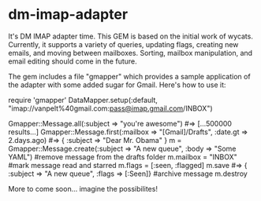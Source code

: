 dm-imap-adapter
=============

It's DM IMAP adapter time.  This GEM is based on the initial work of wycats.  Currently, it supports a variety of queries, updating flags, creating new emails, and moving between mailboxes.  Sorting, mailbox manipulation, and email editing should come in the future.

The gem includes a file "gmapper" which provides a sample application of the adapter with some added sugar for Gmail.  Here's how to use it:

require 'gmapper'
DataMapper.setup(:default, "imap://vanpelt%40gmail.com:pass@imap.gmail.com/INBOX")

Gmapper::Message.all(:subject => "you're awesome") 
 #=> [...500000 results...]
Gmapper::Message.first(:mailbox => "[Gmail]/Drafts", :date.gt => 2.days.ago)
 #=> { :subject => "Dear Mr. Obama" }
m = Gmapper::Message.create(:subject => "A new queue", :body => "Some YAML")
#remove message from the drafts folder
m.mailbox = "INBOX"
#mark message read and starred
m.flags = [:seen, :flagged]
m.save
 #=> { :subject => "A new queue", :flags => [:Seen]}
#archive message
m.destroy

More to come soon... imagine the possibilites!